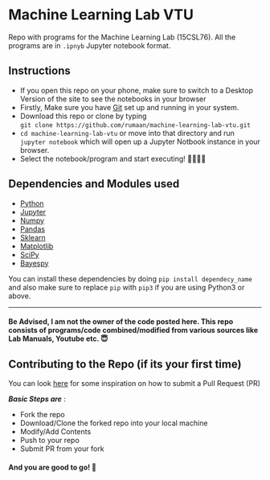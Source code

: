# Machine Learning Lab VTU
Repo with programs for the Machine Learning Lab (15CSL76). All the programs are in `.ipnyb` Jupyter notebook format.

## Instructions
- If you open this repo on your phone, make sure to switch to a Desktop Version of the site to see the notebooks in your browser
- Firstly, Make sure you have [Git](https://git-scm.com) set up and running in your system.
- Download this repo or clone by typing <br>
  `git clone https://github.com/rumaan/machine-learning-lab-vtu.git`
- `cd machine-learning-lab-vtu` or move into that directory and run `jupyter notebook` which will open up a Jupyter Notbook instance in your browser.
- Select the notebook/program and start executing! 👨‍💻👩‍💻

## Dependencies and Modules used
- [Python](https://www.python.org)
- [Jupyter](http://jupyter.org)
- [Numpy](http://www.numpy.org)
- [Pandas](https://pandas.pydata.org)
- [Sklearn](http://scikit-learn.org/stable/)
- [Matplotlib](https://www.matplotlib.org)
- [SciPy](https://www.scipy.org)
- [Bayespy](http://www.bayespy.org)

You can install these dependencies by doing `pip install dependecy_name` and also make sure to replace `pip` with `pip3` if you are using Python3 or above.
<br>

---

#### Be Advised, I am not the owner of the code posted here. This repo consists of programs/code combined/modified from various sources like Lab Manuals, Youtube etc. 😇

## Contributing to the Repo (if its your first time)
You can look [here](https://gitme.js.org) for some inspiration on how to submit a Pull Request (PR)
<br>

__*Basic Steps are*__ :
- Fork the repo
- Download/Clone the forked repo into your local machine
- Modify/Add Contents
- Push to your repo
- Submit PR from your fork
#### And you are good to go! 🎉
